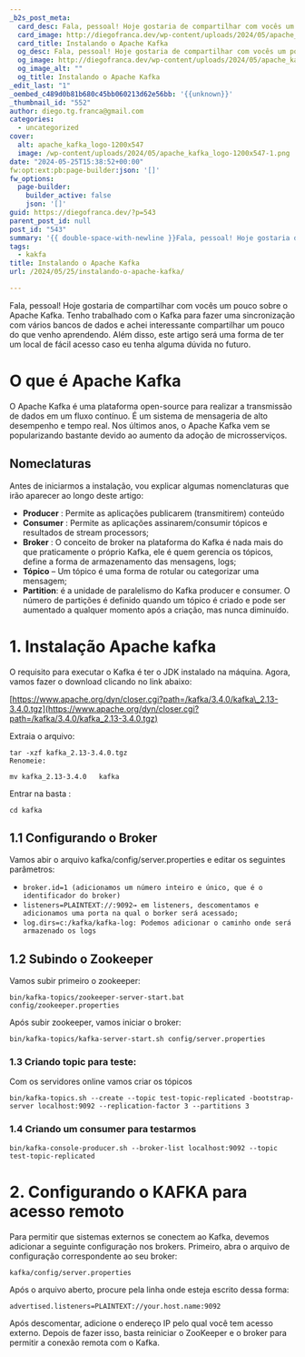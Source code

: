```yaml
---
_b2s_post_meta:
  card_desc: Fala, pessoal! Hoje gostaria de compartilhar com vocês um pouco sobre o Apache Kafka. Tenho trabalhado com o Kafka para fazer uma sincronização com vários b
  card_image: http://diegofranca.dev/wp-content/uploads/2024/05/apache_kafka_logo-1200x547-1.png
  card_title: Instalando o Apache Kafka
  og_desc: Fala, pessoal! Hoje gostaria de compartilhar com vocês um pouco sobre o Apache Kafka. Tenho trabalhado com o Kafka para fazer uma sincronização com vários b
  og_image: http://diegofranca.dev/wp-content/uploads/2024/05/apache_kafka_logo-1200x547-1.png
  og_image_alt: ""
  og_title: Instalando o Apache Kafka
_edit_last: "1"
_oembed_c489d0b81b680c45bb060213d62e56bb: '{{unknown}}'
_thumbnail_id: "552"
author: diego.tg.franca@gmail.com
categories:
  - uncategorized
cover:
  alt: apache_kafka_logo-1200x547
  image: /wp-content/uploads/2024/05/apache_kafka_logo-1200x547-1.png
date: "2024-05-25T15:38:52+00:00"
fw:opt:ext:pb:page-builder:json: '[]'
fw_options:
  page-builder:
    builder_active: false
    json: '[]'
guid: https://diegofranca.dev/?p=543
parent_post_id: null
post_id: "543"
summary: '{{ double-space-with-newline }}Fala, pessoal! Hoje gostaria de compartilhar com vocês um pouco sobre o Apache Kafka. Tenho trabalhado com o Kafka para fazer uma sincronização com vários bancos de dados e achei interessante compartilhar um pouco do que venho aprendendo. Além disso, este artigo será uma forma de ter um local de fácil acesso caso eu tenha alguma dúvida no futuro.'
tags:
  - kakfa
title: Instalando o Apache Kafka
url: /2024/05/25/instalando-o-apache-kafka/

---
```

  
Fala, pessoal! Hoje gostaria de compartilhar com vocês um pouco sobre o Apache Kafka. Tenho trabalhado com o Kafka para fazer uma sincronização com vários bancos de dados e achei interessante compartilhar um pouco do que venho aprendendo. Além disso, este artigo será uma forma de ter um local de fácil acesso caso eu tenha alguma dúvida no futuro.

# O que é Apache Kafka

O Apache Kafka é uma plataforma open-source para realizar a transmissão de dados em um fluxo contínuo. É um sistema de mensageria de alto desempenho e tempo real. Nos últimos anos, o Apache Kafka vem se popularizando bastante devido ao aumento da adoção de microsserviços.

## **Nomeclaturas**

Antes de iniciarmos a instalação, vou explicar algumas nomenclaturas que irão aparecer ao longo deste artigo:

- **Producer** : Permite as aplicações publicarem (transmitirem) conteúdo
- **Consumer** : Permite as aplicações assinarem/consumir tópicos e resultados de stream processors;
- **Broker** : O conceito de broker na plataforma do Kafka é nada mais do que praticamente o próprio Kafka, ele é quem gerencia os tópicos, define a forma de armazenamento das mensagens, logs;
- **Tópico** – Um tópico é uma forma de rotular ou categorizar uma mensagem;
- **Partition**: é a unidade de paralelismo do Kafka producer e consumer. O número de partições é definido quando um tópico é criado e pode ser aumentado a qualquer momento após a criação, mas nunca diminuído.

# 1\. Instalação Apache kafka

O requisito para executar o Kafka é ter o JDK instalado na máquina. Agora, vamos fazer o download clicando no link abaixo:

[https://www.apache.org/dyn/closer.cgi?path=/kafka/3.4.0/kafka\_2.13-3.4.0.tgz](https://www.apache.org/dyn/closer.cgi?path=/kafka/3.4.0/kafka_2.13-3.4.0.tgz)

Extraia o arquivo:

```
tar -xzf kafka_2.13-3.4.0.tgz
Renomeie:

mv kafka_2.13-3.4.0   kafka
```

Entrar na basta :

```
cd kafka
```

## 1.1 **Configurando o Broker**

Vamos abir o arquivo kafka/config/server.properties e editar os seguintes parâmetros:

- `broker.id=1 (adicionamos um número inteiro e único, que é o identificador do broker)`
- `listeners=PLAINTEXT://:9092→ em listeners, descomentamos e adicionamos uma porta na qual o borker será acessado;`
- `log.dirs=c:/kafka/kafka-log: Podemos adicionar o caminho onde será armazenado os logs`

## 1.2 Subindo o Zookeeper

Vamos subir primeiro o zookeeper:

```
bin/kafka-topics/zookeeper-server-start.bat config/zookeeper.properties

```

Após subir zookeeper, vamos iniciar o broker:

```
bin/kafka-topics/kafka-server-start.sh config/server.properties
```

### 1.3 Criando topic para teste:

Com os servidores online vamos criar os tópicos

```
bin/kafka-topics.sh --create --topic test-topic-replicated -bootstrap-server localhost:9092 --replication-factor 3 --partitions 3

```

### 1.4 Criando um consumer para testarmos

```
bin/kafka-console-producer.sh --broker-list localhost:9092 --topic test-topic-replicated

```

# 2\. Configurando o KAFKA para acesso remoto

Para permitir que sistemas externos se conectem ao Kafka, devemos adicionar a seguinte configuração nos brokers. Primeiro, abra o arquivo de configuração correspondente ao seu broker:

```
kafka/config/server.properties

```

Após o arquivo aberto, procure pela linha onde esteja escrito dessa forma:

```
advertised.listeners=PLAINTEXT://your.host.name:9092
```

Após descomentar, adicione o endereço IP pelo qual você tem acesso externo. Depois de fazer isso, basta reiniciar o ZooKeeper e o broker para permitir a conexão remota com o Kafka.
